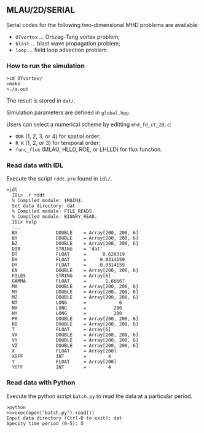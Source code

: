 ## MLAU/2D/SERIAL
Serial codes for the following two-dimensional MHD problems are available:
- `OTvortex` ... Orszag-Tang vortex problem;
- `blast` ... blast wave propagation problem;
- `loop` ... field loop advection problem.

### How to run the simulation
```
>cd OTvortex/
>make
>./a.out
```

The result is stored in `dat/`.

Simulation parameters are defined in `global.hpp`.

Users can select a numerical scheme by editting `mhd_fd_ct_2d.c`:
- `ODR` (1, 2, 3, or 4) for spatial order;
- `R_K` (1, 2, or 3) for temporal order;
- `func_flux` (MLAU, HLLD, ROE, or LHLLD) for flux function.

### Read data with IDL
Execute the script `rddt.pro` found in `idl/`.

```
>idl
  IDL> .r rddt
  % Compiled module: $MAIN$.
  Set data directory: dat
  % Compiled module: FILE_READS.
  % Compiled module: BINARY_READ.
  IDL> help
  ...
  BX              DOUBLE    = Array[200, 200, 6]
  BY              DOUBLE    = Array[200, 200, 6]
  BZ              DOUBLE    = Array[200, 200, 6]
  DIR             STRING    = 'dat'
  DT              FLOAT     =      0.628319
  DX              FLOAT     =     0.0314159
  DY              FLOAT     =     0.0314159
  EN              DOUBLE    = Array[200, 200, 6]
  FILES           STRING    = Array[6]
  GAMMA           FLOAT     =       1.66667
  MX              DOUBLE    = Array[200, 200, 6]
  MY              DOUBLE    = Array[200, 200, 6]
  MZ              DOUBLE    = Array[200, 200, 6]
  NT              LONG      =            6
  NX              LONG      =          200
  NY              LONG      =          200
  PR              DOUBLE    = Array[200, 200, 6]
  RO              DOUBLE    = Array[200, 200, 6]
  T               FLOAT     = Array[6]
  VX              DOUBLE    = Array[200, 200, 6]
  VY              DOUBLE    = Array[200, 200, 6]
  VZ              DOUBLE    = Array[200, 200, 6]
  X               FLOAT     = Array[200]
  XOFF            INT       =        4
  Y               FLOAT     = Array[200]
  YOFF            INT       =        4
```

### Read data with Python
Execute the python script `batch.py` to read the data at a particular period.
```
>python
>>>exec(open("batch.py").read())
Input data directory (Ctrl-D to exit): dat
Specity time period (0-5): 5
```
